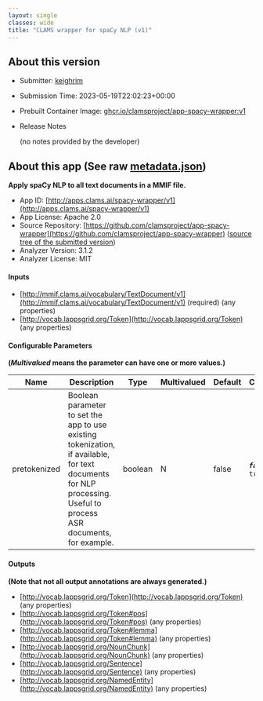 ```yaml
---
layout: single
classes: wide
title: "CLAMS wrapper for spaCy NLP (v1)"
---
```

## About this version

* Submitter: [keighrim](https://github.com/keighrim)
* Submission Time: 2023-05-19T22:02:23+00:00
* Prebuilt Container Image: [ghcr.io/clamsproject/app-spacy-wrapper:v1](https://github.com/clamsproject/app-spacy-wrapper/pkgs/container/app-spacy-wrapper/v1)
* Release Notes

    (no notes provided by the developer)

## About this app (See raw [metadata.json](metadata.json))

**Apply spaCy NLP to all text documents in a MMIF file.**

* App ID: [http://apps.clams.ai/spacy-wrapper/v1](http://apps.clams.ai/spacy-wrapper/v1)
* App License: Apache 2.0
* Source Repository: [https://github.com/clamsproject/app-spacy-wrapper](https://github.com/clamsproject/app-spacy-wrapper) ([source tree of the submitted version](https://github.com/clamsproject/app-spacy-wrapper/tree/v1))
* Analyzer Version: 3.1.2
* Analyzer License: MIT


#### Inputs
* [http://mmif.clams.ai/vocabulary/TextDocument/v1](http://mmif.clams.ai/vocabulary/TextDocument/v1)  (required)
(any properties)
* [http://vocab.lappsgrid.org/Token](http://vocab.lappsgrid.org/Token) 
(any properties)


#### Configurable Parameters
**(_Multivalued_ means the parameter can have one or more values.)**

|Name|Description|Type|Multivalued|Default|Choices|
|----|-----------|----|-----------|-------|-------|
|pretokenized|Boolean parameter to set the app to use existing tokenization, if available, for text documents for NLP processing. Useful to process ASR documents, for example.|boolean|N|false|**_`false`_**, `true`|


#### Outputs
**(Note that not all output annotations are always generated.)**
* [http://vocab.lappsgrid.org/Token](http://vocab.lappsgrid.org/Token) 
(any properties)
* [http://vocab.lappsgrid.org/Token#pos](http://vocab.lappsgrid.org/Token#pos) 
(any properties)
* [http://vocab.lappsgrid.org/Token#lemma](http://vocab.lappsgrid.org/Token#lemma) 
(any properties)
* [http://vocab.lappsgrid.org/NounChunk](http://vocab.lappsgrid.org/NounChunk) 
(any properties)
* [http://vocab.lappsgrid.org/Sentence](http://vocab.lappsgrid.org/Sentence) 
(any properties)
* [http://vocab.lappsgrid.org/NamedEntity](http://vocab.lappsgrid.org/NamedEntity) 
(any properties)
